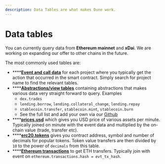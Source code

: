 ```yaml
---
description: Data Tables are what makes Dune work.
---
```


# Data tables

You can currently query data from **Ethereum mainnet** and **xDai**. We are working on expanding our offer to  other chains in the future.



The most commonly used tables are:

* \*\*\*\*[**Event and call data**](decoded-data/) for each project where you typically get the action that occurred in the smart contract. Simply search for project name to find the relevant tables.
* \*\*\*\*[**Abstractions/view tables**](abstractions.md) containing abstractions that makes various data very straight forward to query. Examples
  * `dex.trades`
  * `lending.borrow`, `lending.collateral_change`, `lending.repay`
  * `stablecoin.transfer`, `stablecoin.mint`, `stablecoin.burn`
  * See the full list and add your own via our [Github](https://github.com/duneanalytics/abstractions)
* \*\*\*\*[**prices.usd**](other-data.md) which gives you USD price of various assets per minute. Typically joined on minute with the event data and multiplied by the on-chain value \(trade, transfer etc\).
* \*\*\*\*[**erc20.tokens**](abstractions.md) gives you contract address, symbol and number of decimals for popular tokens. Token value transfers are then divided by `10` to the power of `decimals` from this table.
* \*\*\*\*[**Ethereum transactions**](raw-data.md) to get ETH transfers. Typically join with event on `ethereum.transactions.hash = evt_tx_hash`.

####  <a id="Decoded-smart-contract-data"></a>

